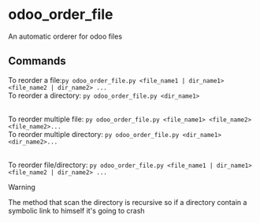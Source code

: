 # odoo_order_file
An automatic orderer for odoo files


## Commands

To reorder a file:`py odoo_order_file.py <file_name1 | dir_name1> <file_name2 | dir_name2> ...`<br>
To reorder a directory: `py odoo_order_file.py <dir_name1>`<br><br>


To reorder multiple file: `py odoo_order_file.py <file_name1> <file_name2>  <file_name2>...`<br>
To reorder multiple directory: `py odoo_order_file.py <dir_name1> <dir_name2>...`<br><br>

To reorder file/directory: `py odoo_order_file.py <file_name1 | dir_name1> <file_name2 | dir_name2> ...`<br>


> [!WARNING]
> The method that scan the directory is recursive so if a directory contain a symbolic link to himself it's going to crash
